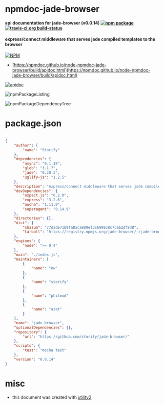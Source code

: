 # npmdoc-jade-browser

#### api documentation for  jade-browser (v0.0.14)  [![npm package](https://img.shields.io/npm/v/npmdoc-jade-browser.svg?style=flat-square)](https://www.npmjs.org/package/npmdoc-jade-browser) [![travis-ci.org build-status](https://api.travis-ci.org/npmdoc/node-npmdoc-jade-browser.svg)](https://travis-ci.org/npmdoc/node-npmdoc-jade-browser)

#### express/connect middleware that serves jade compiled templates to the browser

[![NPM](https://nodei.co/npm/jade-browser.png?downloads=true&downloadRank=true&stars=true)](https://www.npmjs.com/package/jade-browser)

- [https://npmdoc.github.io/node-npmdoc-jade-browser/build/apidoc.html](https://npmdoc.github.io/node-npmdoc-jade-browser/build/apidoc.html)

[![apidoc](https://npmdoc.github.io/node-npmdoc-jade-browser/build/screenCapture.buildCi.browser.%252Ftmp%252Fbuild%252Fapidoc.html.png)](https://npmdoc.github.io/node-npmdoc-jade-browser/build/apidoc.html)

![npmPackageListing](https://npmdoc.github.io/node-npmdoc-jade-browser/build/screenCapture.npmPackageListing.svg)

![npmPackageDependencyTree](https://npmdoc.github.io/node-npmdoc-jade-browser/build/screenCapture.npmPackageDependencyTree.svg)



# package.json

```json

{
    "author": {
        "name": "Storify"
    },
    "dependencies": {
        "async": "0.1.18",
        "glob": "3.1.7",
        "jade": "0.20.3",
        "uglify-js": "1.2.5"
    },
    "description": "express/connect middleware that serves jade compiled templates to the browser",
    "devDependencies": {
        "expect.js": "0.2.0",
        "express": "3.2.6",
        "mocha": "1.11.0",
        "superagent": "0.14.9"
    },
    "directories": {},
    "dist": {
        "shasum": "77dade71b9fa8aca880ef3c699938c7c6b2df8d8",
        "tarball": "https://registry.npmjs.org/jade-browser/-/jade-browser-0.0.14.tgz"
    },
    "engines": {
        "node": ">= 0.4"
    },
    "main": "./index.js",
    "maintainers": [
        {
            "name": "nw"
        },
        {
            "name": "storify"
        },
        {
            "name": "philmod"
        },
        {
            "name": "azat"
        }
    ],
    "name": "jade-browser",
    "optionalDependencies": {},
    "repository": {
        "url": "https://github.com/storify/jade-browser/"
    },
    "scripts": {
        "test": "mocha test"
    },
    "version": "0.0.14"
}
```



# misc
- this document was created with [utility2](https://github.com/kaizhu256/node-utility2)
